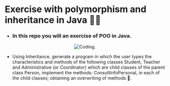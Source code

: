 # Exercise with polymorphism and inheritance in Java 👨‍💻

* ### In this repo you will an exercise of POO in Java.

<div align="center">
  
![Coding.](https://media.giphy.com/media/uurtMtTKqkJda4dk8Y/giphy-downsized-large.gif "Code gif") 
  
</div>





* Using Inheritance, generate a program in which the user types the characteristics and methods of the following classes
Student, Teacher and Administrative (or Coordinator) which are child classes of the parent class Person, implement the methods:
ConsultInfoPersonal, in each of the child classes; obtaining an overwriting of methods 🚨.
